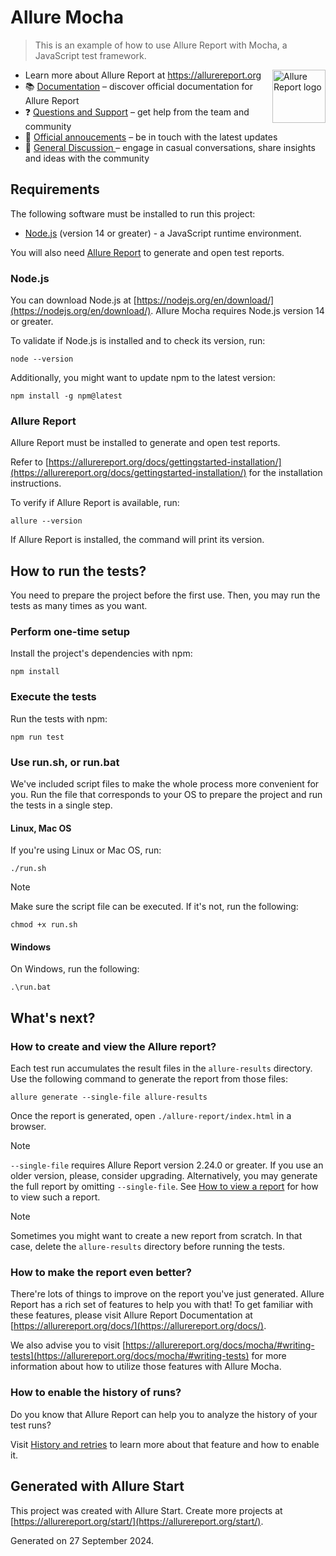 # Allure Mocha

> This is an example of how to use Allure Report with Mocha, a JavaScript test framework.

[<img src="https://allurereport.org/public/img/allure-report.svg" height="85px" alt="Allure Report logo" align="right" />](https://allurereport.org "Allure Report")

- Learn more about Allure Report at https://allurereport.org
- 📚 [Documentation](https://allurereport.org/docs/) – discover official documentation for Allure Report
- ❓ [Questions and Support](https://github.com/orgs/allure-framework/discussions/categories/questions-support) – get help from the team and community
- 📢 [Official annoucements](https://github.com/orgs/allure-framework/discussions/categories/announcements) – be in touch with the latest updates
- 💬 [General Discussion ](https://github.com/orgs/allure-framework/discussions/categories/general-discussion) – engage in casual conversations, share insights and ideas with the community

## Requirements

The following software must be installed to run this project:

  - [Node.js](#nodejs) (version 14 or greater) - a JavaScript runtime environment.

You will also need [Allure Report](#allure-report) to generate and open test reports.

### Node.js

You can download Node.js at [https://nodejs.org/en/download/](https://nodejs.org/en/download/).
Allure Mocha requires Node.js version 14 or greater.

To validate if Node.js is installed and to check its version, run:

```shell
node --version
```

Additionally, you might want to update npm to the latest version:

```shell
npm install -g npm@latest
```

### Allure Report

Allure Report must be installed to generate and open test reports.

Refer to
[https://allurereport.org/docs/gettingstarted-installation/](https://allurereport.org/docs/gettingstarted-installation/)
for the installation instructions.

To verify if Allure Report is available, run:

```shell
allure --version
```

If Allure Report is installed, the command will print its version.

## How to run the tests?

You need to prepare the project before the first use. Then, you may run the
tests as many times as you want.

### Perform one-time setup

Install the project's dependencies with npm:

```shell
npm install
```

### Execute the tests

Run the tests with npm:

```shell
npm run test
```

### Use run.sh, or run.bat

We've included script files to make the whole process more convenient for you.
Run the file that corresponds to your OS to prepare the project and run the
tests in a single step.

#### Linux, Mac OS

If you're using Linux or Mac OS, run:

```shell
./run.sh
```

> [!NOTE]
> Make sure the script file can be executed. If it's not, run the following:
> ```shell
> chmod +x run.sh
> ```

#### Windows

On Windows, run the following:

```shell
.\run.bat
```

## What's next?

### How to create and view the Allure report?

Each test run accumulates the result files in the `allure-results` directory.
Use the following command to generate the report from those files:

```shell
allure generate --single-file allure-results
```

Once the report is generated, open `./allure-report/index.html` in a browser.

> [!NOTE]
> `--single-file` requires Allure Report version 2.24.0 or greater.
> If you use an older version, please, consider upgrading. Alternatively, you
> may generate the full report by omitting `--single-file`. See
> [How to view a report](https://allurereport.org/docs/gettingstarted-view-report/)
> for how to view such a report.

> [!NOTE]
> Sometimes you might want to create a new report from scratch.
> In that case, delete the `allure-results` directory before running the tests.

### How to make the report even better?

There're lots of things to improve on the report you've just generated. Allure Report has a
rich set of features to help you with that! To get familiar with these features,
please visit Allure Report Documentation at
[https://allurereport.org/docs/](https://allurereport.org/docs/).

We also advise you to visit
[https://allurereport.org/docs/mocha/#writing-tests](https://allurereport.org/docs/mocha/#writing-tests)
for more information about how to utilize those features with Allure Mocha.

### How to enable the history of runs?

Do you know that Allure Report can help you to analyze the history of your test runs?

Visit
[History and retries](https://allurereport.org/docs/history-and-retries/)
to learn more about that feature and how to enable it.

## Generated with Allure Start

This project was created with Allure Start. Create more projects at
[https://allurereport.org/start/](https://allurereport.org/start/).

Generated on 27 September 2024.